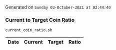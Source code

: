 Generated on `Sunday 03-October-2021 at 02:44:40`

### Current to Target Coin Ratio
`current_coin_ratio.sh`

Date|Current|Target|Ratio
---|---|---|---
